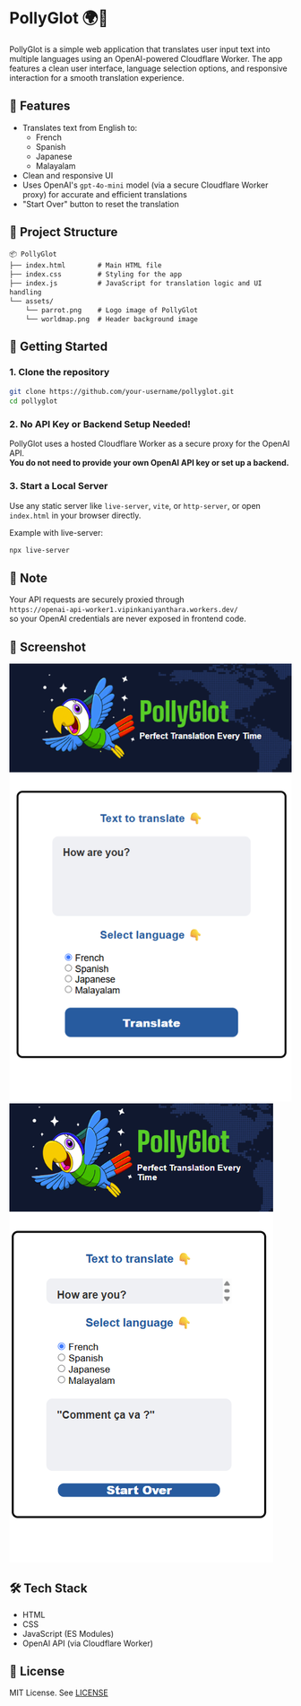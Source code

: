# PollyGlot 🌍🦜

PollyGlot is a simple web application that translates user input text into multiple languages using an OpenAI-powered Cloudflare Worker. The app features a clean user interface, language selection options, and responsive interaction for a smooth translation experience.

## 🌟 Features

- Translates text from English to:
  - French
  - Spanish
  - Japanese
  - Malayalam
- Clean and responsive UI
- Uses OpenAI's `gpt-4o-mini` model (via a secure Cloudflare Worker proxy) for accurate and efficient translations
- "Start Over" button to reset the translation

## 📁 Project Structure

```
📦 PollyGlot
├── index.html        # Main HTML file
├── index.css         # Styling for the app
├── index.js          # JavaScript for translation logic and UI handling
└── assets/
    └── parrot.png    # Logo image of PollyGlot
    └── worldmap.png  # Header background image
```

## 🚀 Getting Started

### 1. Clone the repository
```bash
git clone https://github.com/your-username/pollyglot.git
cd pollyglot
```

### 2. No API Key or Backend Setup Needed!
PollyGlot uses a hosted Cloudflare Worker as a secure proxy for the OpenAI API.  
**You do not need to provide your own OpenAI API key or set up a backend.**

### 3. Start a Local Server
Use any static server like `live-server`, `vite`, or `http-server`, or open `index.html` in your browser directly.

Example with live-server:

```bash
npx live-server
```

## 🔐 Note
Your API requests are securely proxied through  
`https://openai-api-worker1.vipinkaniyanthara.workers.dev/`  
so your OpenAI credentials are never exposed in frontend code.

## 📸 Screenshot

![PollyGlot UI](./assets/Screenshot_1.png)
![PollyGlot UI](./assets/Screenshot_2.png)

## 🛠️ Tech Stack

- HTML
- CSS
- JavaScript (ES Modules)
- OpenAI API (via Cloudflare Worker)

## 📄 License

MIT License. See [LICENSE](LICENSE)